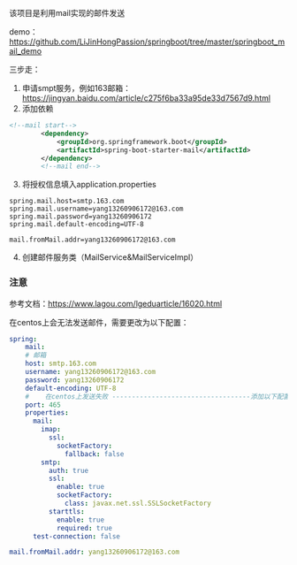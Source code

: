 该项目是利用mail实现的邮件发送

demo：https://github.com/LiJinHongPassion/springboot/tree/master/springboot_mail_demo

三步走：
1. 申请smpt服务，例如163邮箱：https://jingyan.baidu.com/article/c275f6ba33a95de33d7567d9.html
2. 添加依赖
```xml
<!--mail start-->
        <dependency>
            <groupId>org.springframework.boot</groupId>
            <artifactId>spring-boot-starter-mail</artifactId>
        </dependency>
        <!--mail end-->

```
3. 将授权信息填入application.properties
```properties
spring.mail.host=smtp.163.com
spring.mail.username=yang13260906172@163.com
spring.mail.password=yang13260906172
spring.mail.default-encoding=UTF-8

mail.fromMail.addr=yang13260906172@163.com

```
4. 创建邮件服务类（MailService&MailServiceImpl）



### 注意
参考文档：https://www.lagou.com/lgeduarticle/16020.html

在centos上会无法发送邮件，需要更改为以下配置：

```yaml
spring:
	mail:
    # 邮箱
    host: smtp.163.com
    username: yang13260906172@163.com
    password: yang13260906172
    default-encoding: UTF-8
    #    在centos上发送失败 -----------------------------------添加以下配置
    port: 465
    properties:
      mail:
        imap:
          ssl:
            socketFactory:
              fallback: false
        smtp:
          auth: true
          ssl:
            enable: true
            socketFactory:
              class: javax.net.ssl.SSLSocketFactory
          starttls:
            enable: true
            required: true
      test-connection: false

mail.fromMail.addr: yang13260906172@163.com
```

